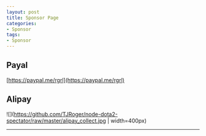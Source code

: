 ```yaml
---
layout: post
title: Sponsor Page
categories:
- Sponsor
tags:
- Sponsor
---
```


     
	 
## Payal
[https://paypal.me/rgrl](https://paypal.me/rgrl)
## Alipay
![](https://github.com/TJRoger/node-dota2-spectator/raw/master/alipay_collect.jpg | width=400px)

----
